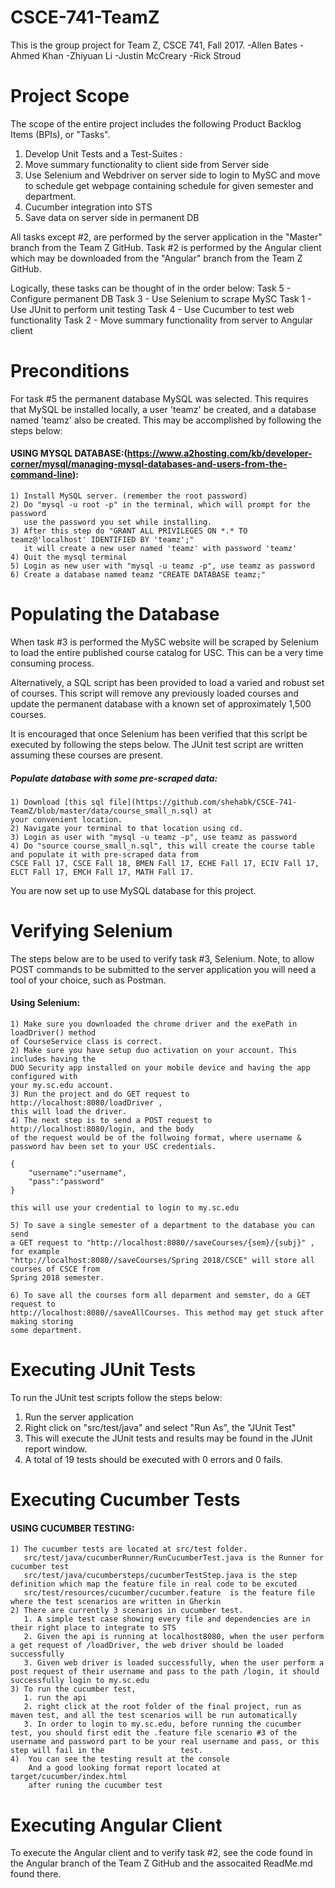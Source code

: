 # CSCE-741-TeamZ
This is the group project for Team Z, CSCE 741, Fall 2017.
-Allen Bates
-Ahmed Khan
-Zhiyuan Li
-Justin McCreary
-Rick Stroud

Project Scope
=============
The scope of the entire project includes the following Product Backlog Items (BPIs), or "Tasks".

1) Develop Unit Tests and a Test-Suites :
2) Move summary functionality to client side from Server side
3) Use Selenium and Webdriver on server side to login to MySC and move to schedule get webpage containing schedule for given semester and department.
4) Cucumber integration into STS
5) Save data on server side in permanent DB

All tasks except #2, are performed by the server application in the "Master" branch from the Team Z GitHub.
Task #2 is performed by the Angular client which may be downloaded from the "Angular" branch from the Team Z GitHub.

Logically, these tasks can be thought of in the order below:
Task 5 - Configure permanent DB
Task 3 - Use Selenium to scrape MySC
Task 1 - Use JUnit to perform unit testing
Task 4 - Use Cucumber to test web functionality
Task 2 - Move summary functionality from server to Angular client


Preconditions
=============
For task #5 the permanent database MySQL was selected. This requires that MySQL be installed locally, a user 'teamz' be created, and a database named 'teamz' also be created.
This may be accomplished by following the steps below:

#### USING MYSQL DATABASE:(https://www.a2hosting.com/kb/developer-corner/mysql/managing-mysql-databases-and-users-from-the-command-line):
	1) Install MySQL server. (remember the root password)
	2) Do "mysql -u root -p" in the terminal, which will prompt for the password
	   use the password you set while installing.
	3) After this step do "GRANT ALL PRIVILEGES ON *.* TO teamz@'localhost' IDENTIFIED BY 'teamz';"
	   it will create a new user named 'teamz' with password 'teamz'
	4) Quit the mysql terminal
	5) Login as new user with "mysql -u teamz -p", use teamz as password
	6) Create a database named teamz "CREATE DATABASE teamz;"


Populating the Database
=======================
When task #3 is performed the MySC website will be scraped by Selenium to load the entire published course catalog for USC. This can be a very time consuming process.

Alternatively, a SQL script has been provided to load a varied and robust set of courses. This script will remove any previously loaded courses and update the permanent database with a known set of approximately 1,500 courses.

It is encouraged that once Selenium has been verified that this script be executed by following the steps below. The JUnit test script are written assuming these courses are present.

##### Populate database with some pre-scraped data:
	1) Download [this sql file](https://github.com/shehabk/CSCE-741-TeamZ/blob/master/data/course_small_n.sql) at 
	your convenient location.
	2) Navigate your terminal to that location using cd.
	3) Login as user with "mysql -u teamz -p", use teamz as password
	4) Do "source course_small_n.sql", this will create the course table and populate it with pre-scraped data from
	CSCE Fall 17, CSCE Fall 18, BMEN Fall 17, ECHE Fall 17, ECIV Fall 17, ELCT Fall 17, EMCH Fall 17, MATH Fall 17.
You are now set up to use MySQL database for this project.


Verifying Selenium
===================
The steps below are to be used to verify task #3, Selenium. Note, to allow POST commands to be submitted to the server application you will need a tool of your choice, such as Postman.
#### Using Selenium:
	1) Make sure you downloaded the chrome driver and the exePath in loadDriver() method 
	of CourseService class is correct.
	2) Make sure you have setup duo activation on your account. This includes having the
	DUO Security app installed on your mobile device and having the app configured with
	your my.sc.edu account.
	3) Run the project and do GET request to http://localhost:8080/loadDriver , 
	this will load the driver.
	4) The next step is to send a POST request to http://localhost:8080/login, and the body 
	of the request would be of the follwoing format, where username & password hav been set to your USC credentials.

	{
		"username":"username",
		"pass":"password"
	}

	this will use your credential to login to my.sc.edu

	5) To save a single semester of a department to the database you can send 
	a GET request to "http://localhost:8080//saveCourses/{sem}/{subj}" , for example
	"http://localhost:8080//saveCourses/Spring 2018/CSCE" will store all courses of CSCE from 
	Spring 2018 semester.
	
	6) To save all the courses form all deparment and semster, do a GET request to 
	http://localhost:8080//saveAllCourses. This method may get stuck after making storing 
	some department.
	
	
Executing JUnit Tests
=====================
To run the JUnit test scripts follow the steps below:
1) Run the server application
2) Right click on "src/test/java" and select "Run As", the "JUnit Test"
3) This will execute the JUnit tests and results may be found in the JUnit report window.
4) A total of 19 tests should be executed with 0 errors and 0 fails.



Executing Cucumber Tests
========================
#### USING CUCUMBER TESTING:
	1) The cucumber tests are located at src/test folder.
	   src/test/java/cucumberRunner/RunCucumberTest.java is the Runner for cucumber test
	   src/test/java/cucumbersteps/cucumberTestStep.java is the step definition which map the feature file in real code to be excuted
	   src/test/resources/cucumber/cucumber.feature  is the feature file where the test scenarios are written in Gherkin 
	2) There are currently 3 scenarios in cucumber test. 
	   1. A simple test case showing every file and dependencies are in their right place to integrate to STS
	   2. Given the api is running at localhost8080, when the user perform a get request of /loadDriver, the web driver should be loaded successfully
	   3. Given web driver is loaded successfully, when the user perform a post request of their username and pass to the path /login, it should successfully login to my.sc.edu
	3) To run the cucumber test, 
	   1. run the api
	   2. right click at the root folder of the final project, run as maven test, and all the test scenarios will be run automatically
	   3. In order to login to my.sc.edu, before running the cucumber test, you should first edit the .feature file scenario #3 of the username and password part to be your real username and pass, or this step will fail in the                 test.
	4)  You can see the testing result at the console 
	    And a good looking format report located at target/cucumber/index.html 
	    after runing the cucumber test


Executing Angular Client
========================
To execute the Angular client and to verify task #2, see the code found in the Angular branch of the Team Z GitHub and the assocaited ReadMe.md found there.
